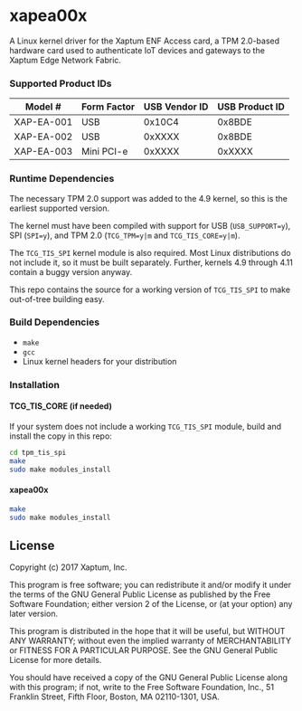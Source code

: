 # xapea00x

A Linux kernel driver for the Xaptum ENF Access card, a TPM 2.0-based
hardware card used to authenticate IoT devices and gateways to the
Xaptum Edge Network Fabric.

### Supported Product IDs

| Model # | Form Factor | USB Vendor ID | USB Product ID |
|---------|-------------|---------------|----------------|
| XAP-EA-001 | USB | 0x10C4 | 0x8BDE |
| XAP-EA-002 | USB | 0xXXXX | 0x8BDE |
| XAP-EA-003 | Mini PCI-e | 0xXXXX | 0xXXXX |

### Runtime Dependencies

The necessary TPM 2.0 support was added to the 4.9 kernel, so this is
the earliest supported version.

The kernel must have been compiled with support for USB
(`USB_SUPPORT=y`), SPI (`SPI=y`), and TPM 2.0 (`TCG_TPM=y|m` and
`TCG_TIS_CORE=y|m`).

The `TCG_TIS_SPI` kernel module is also required.  Most Linux
distributions do not include it, so it must be built separately.
Further, kernels 4.9 through 4.11 contain a buggy version anyway.

This repo contains the source for a working version of `TCG_TIS_SPI`
to make out-of-tree building easy.

### Build Dependencies

* `make`
* `gcc`
* Linux kernel headers for your distribution

### Installation

#### TCG_TIS_CORE (if needed)

If your system does not include a working `TCG_TIS_SPI` module, build
and install the copy in this repo:

```bash
cd tpm_tis_spi
make
sudo make modules_install
```

#### xapea00x

```bash
make
sudo make modules_install
```

## License
Copyright (c) 2017 Xaptum, Inc.

This program is free software; you can redistribute it and/or
modify it under the terms of the GNU General Public License
as published by the Free Software Foundation; either version 2
of the License, or (at your option) any later version.

This program is distributed in the hope that it will be useful,
but WITHOUT ANY WARRANTY; without even the implied warranty of
MERCHANTABILITY or FITNESS FOR A PARTICULAR PURPOSE. See the
GNU General Public License for more details.

You should have received a copy of the GNU General Public License
along with this program; if not, write to the Free Software
Foundation, Inc., 51 Franklin Street, Fifth Floor, Boston, MA 02110-1301, USA.
